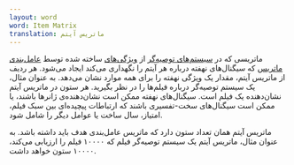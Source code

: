 ```yaml
---
layout: word
word: Item Matrix
translation: ماتریس آیتم
---
```


ماتریسی که در [سیستم‌های توصیه‌گر](/R/recommendation_system) از [ویژگی‌های](/E/embeddings) ساخته شده توسط [عامل‌بندی ماتریس](/M/matrix_factorization) که سیگنال‌های نهفته درباره هر آیتم را نگهداری می‌کند ایجاد می‌شود. هر ردیف از ماتریس آیتم، مقدار یک ویژگی نهفته را برای همه موارد نشان می‌دهد. به عنوان مثال، یک سیستم توصیه‌گر درباره فیلم‌ها را در نظر بگیرید. هر ستون در ماتریس آیتم نشان‌دهنده یک فیلم است. سیگنال‌های نهفته ممکن است نشان‌دهنده‌ی ژانرها باشند، یا ممکن است سیگنال‌های سخت-تفسیری باشند که ارتباطات پیچیده‌ای بین سبک فیلم، امتیاز، سال ساخت یا عوامل دیگر را شامل شود.

ماتریس آیتم همان تعداد ستون دارد که ماتریس عامل‌بندی هدف باید داشته باشد. به عنوان مثال، ماتریس آیتم یک سیستم توصیه‌گر فیلم که ۱۰۰۰۰ فیلم را ارزیابی می‌کند، ۱۰۰۰۰ ستون خواهد داشت.

